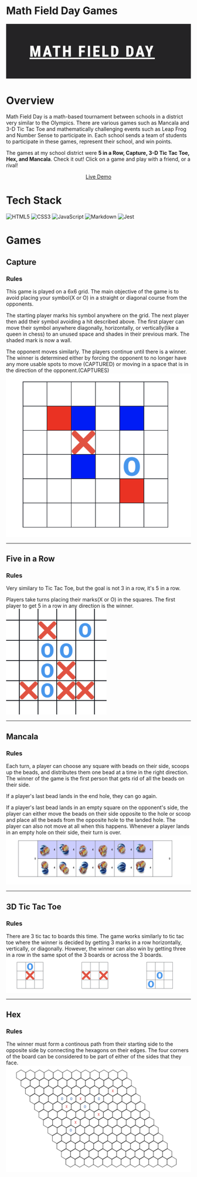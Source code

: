 # Math Field Day Games

![Math Field Day Banner](./admin/images/banner.png)

# Overview 
Math Field Day is a math-based tournament between schools in a district very similar to the Olympics. There are various games such as Mancala and 3-D Tic Tac Toe and mathematically challenging events such as Leap Frog and Number Sense to participate in. Each school sends a team of students to participate in these games, represent their school, and win points. 

The games at my school district were **5 in a Row, Capture, 3-D Tic Tac Toe, Hex, and Mancala**. Check it out! Click on a game and play with a friend, or a rival!

<p align="center">
    <a href="https://math-field-day.netlify.app/">Live Demo</a>
</p>

# Tech Stack
![HTML5](https://img.shields.io/badge/html5-%23E34F26.svg?style=for-the-badge&logo=html5&logoColor=white)
![CSS3](https://img.shields.io/badge/css3-%231572B6.svg?style=for-the-badge&logo=css3&logoColor=white)
![JavaScript](https://img.shields.io/badge/javascript-%23323330.svg?style=for-the-badge&logo=javascript&logoColor=%23F7DF1E)
![Markdown](https://img.shields.io/badge/markdown-%23000000.svg?style=for-the-badge&logo=markdown&logoColor=white)
![Jest](https://img.shields.io/badge/Jest-C21325?style=for-the-badge&logo=jest&logoColor=white)

# Games

## Capture 
### Rules
This game is played on a 6x6 grid. The main objective of the game is to avoid placing your symbol(X or O) in a straight or diagonal course from the opponents. 

The starting player marks his symbol anywhere on the grid. The next player then add their symbol avoiding a hit described above. The first player can move their symbol anywhere diagonally, horizontally, or vertically(like a queen in chess) to an unused space and shades in their previous mark. The shaded mark is now a wall.

The opponent moves similarly. The players continue until there is a winner. The winner is determined either by forcing the opponent to no longer have any more usable spots to move (CAPTURED) or moving in a space that is in the direction of the opponent.(CAPTURES)
![Capture](./admin/images/capture-snapshot.png)

---

## Five in a Row 
### Rules
Very similary to Tic Tac Toe, but the goal is not 3 in a row, it's 5 in a row. 

Players take turns placing their marks(X or O) in the squares. The first player to get 5 in a row in any direction is the winner.
![Five in a Row](./admin/images/five-snapshot.png)

---

## Mancala 
### Rules
Each turn, a player can choose any square with beads on their side, scoops up the beads, and distributes them one bead at a time in the right direction.  The winner of the game is the first person that gets rid of all the beads on their side. 

If a player's last bead lands in the end hole, they can go again.

If a player's last bead lands in an empty square on the opponent's side, the player can either move the beads on their side opposite to the hole or scoop and place all the beads from the opposite hole to the landed hole. The player can also not move at all when this happens. Whenever a player lands in an empty hole on their side, their turn is over.
![Mancala](./admin/images/mancala-snapshot.png)

---

## 3D Tic Tac Toe
### Rules
There are 3 tic tac to boards this time. The game works similarly to tic tac toe where the winner is decided by getting 3 marks in a row horizontally, vertically, or diagonally. However, the winner can also win by getting three in a row in the same spot of the 3 boards or across the 3 boards.
![3D Tic Tac Toe](./admin/images/tic-tac-toe-snapshot.png)

---

## Hex
### Rules
The winner must form a continous path from their starting side to the opposite side by connecting the hexagons on their edges. The four corners of the board can be considered to be part of either of the sides that they face.
![Hex](./admin/images/hex-snapshot.png)



